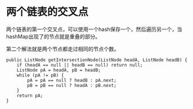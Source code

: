 

# 两个链表的交叉点

两个链表的第一个交叉点，可以使用一个hash保存一个，然后遍历另一个，当hashMap出现了的节点就是重叠的部分。









第二个解法就是两个节点都走过相同的节点个数。

```
public ListNode getIntersectionNode(ListNode headA, ListNode headB) {
    if (headA == null || headB == null) return null;
    ListNode pA = headA, pB = headB;
    while (pA != pB) {
        pA = pA == null ? headB : pA.next;
        pB = pB == null ? headA : pB.next;
    }
    return pA;
}
```



